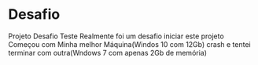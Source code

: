 # Desafio
Projeto Desafio Teste
Realmente foi um desafio iniciar este projeto
 Começou com Minha melhor Máquina(Windos 10 com 12Gb) crash
 e tentei terminar com outra(Wndows 7 com apenas 2Gb de memória)  
